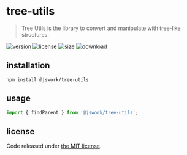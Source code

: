 # tree-utils
> Tree Utils is the library to convert and manipulate with tree-like structures.

[![version][version-image]][version-url]
[![license][license-image]][license-url]
[![size][size-image]][size-url]
[![download][download-image]][download-url]

## installation
```shell
npm install @jswork/tree-utils
```

## usage
```js
import { findParent } from '@jswork/tree-utils';
```

## license
Code released under [the MIT license](https://github.com/afeiship/tree-utils/blob/master/LICENSE.txt).

[version-image]: https://img.shields.io/npm/v/@jswork/tree-utils
[version-url]: https://npmjs.org/package/@jswork/tree-utils

[license-image]: https://img.shields.io/npm/l/@jswork/tree-utils
[license-url]: https://github.com/afeiship/tree-utils/blob/master/LICENSE.txt

[size-image]: https://img.shields.io/bundlephobia/minzip/@jswork/tree-utils
[size-url]: https://github.com/afeiship/tree-utils/blob/master/dist/tree-utils.min.js

[download-image]: https://img.shields.io/npm/dm/@jswork/tree-utils
[download-url]: https://www.npmjs.com/package/@jswork/tree-utils
